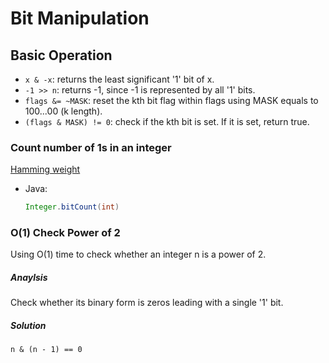 # Bit Manipulation
## Basic Operation
* `x & -x`: returns the least significant '1' bit of x.
* `-1 >> n`: returns -1, since -1 is represented by all '1' bits.
* `flags &= ~MASK`: reset the kth bit flag within flags using MASK equals to 100...00 (k length).
* `(flags & MASK) != 0`: check if the kth bit is set. If it is set, return true.


### Count number of 1s in an integer
[Hamming weight](http://en.wikipedia.org/wiki/Hamming_weight)

* Java:

    ```java
    Integer.bitCount(int)
    ```


### O(1) Check Power of 2
Using O(1) time to check whether an integer n is a power of 2.

##### Anaylsis  
Check whether its binary form is zeros leading with a single '1' bit.

##### Solution  
```
n & (n - 1) == 0
```
